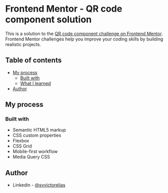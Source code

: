 # Frontend Mentor - QR code component solution

This is a solution to the [QR code component challenge on Frontend Mentor](https://www.frontendmentor.io/challenges/qr-code-component-iux_sIO_H). Frontend Mentor challenges help you improve your coding skills by building realistic projects. 

## Table of contents

- [My process](#my-process)
  - [Built with](#built-with)
  - [What I learned](#what-i-learned)
- [Author](#author)

## My process

### Built with

- Semantic HTML5 markup
- CSS custom properties
- Flexbox
- CSS Grid
- Mobile-first workflow
- Media Query CSS


## Author
- Linkedin - [@svvictorelias](https://www.linkedin.com/in/svvictorelias/)
